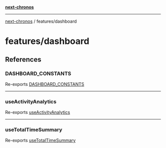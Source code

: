 [**next-chronos**](../../README.md)

***

[next-chronos](../../README.md) / features/dashboard

# features/dashboard

## References

### DASHBOARD\_CONSTANTS

Re-exports [DASHBOARD_CONSTANTS](model/constants/variables/DASHBOARD_CONSTANTS.md)

***

### useActivityAnalytics

Re-exports [useActivityAnalytics](hooks/useActivityAnalytics/functions/useActivityAnalytics.md)

***

### useTotalTimeSummary

Re-exports [useTotalTimeSummary](hooks/useTotalTimeSummary/functions/useTotalTimeSummary.md)
